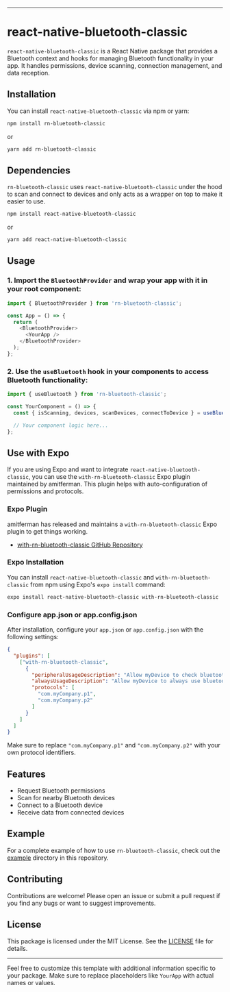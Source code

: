 
---

# react-native-bluetooth-classic

`react-native-bluetooth-classic` is a React Native package that provides a Bluetooth context and hooks for managing Bluetooth functionality in your app. It handles permissions, device scanning, connection management, and data reception.

## Installation

You can install `react-native-bluetooth-classic` via npm or yarn:

```bash
npm install rn-bluetooth-classic
```

or

```bash
yarn add rn-bluetooth-classic
```

## Dependencies

`rn-bluetooth-classic` uses `react-native-bluetooth-classic` under the hood to scan and connect to devices and only acts as a wrapper on top to make it easier to use.

```bash
npm install react-native-bluetooth-classic
```
or 

```bash
yarn add react-native-bluetooth-classic
```

## Usage

### 1. Import the `BluetoothProvider` and wrap your app with it in your root component:

```javascript
import { BluetoothProvider } from 'rn-bluetooth-classic';

const App = () => {
  return (
    <BluetoothProvider>
      <YourApp />
    </BluetoothProvider>
  );
};
```

### 2. Use the `useBluetooth` hook in your components to access Bluetooth functionality:

```javascript
import { useBluetooth } from 'rn-bluetooth-classic';

const YourComponent = () => {
  const { isScanning, devices, scanDevices, connectToDevice } = useBluetooth();

  // Your component logic here...
};
```

## Use with Expo

If you are using Expo and want to integrate `react-native-bluetooth-classic`, you can use the `with-rn-bluetooth-classic` Expo plugin maintained by amitferman. This plugin helps with auto-configuration of permissions and protocols.

### Expo Plugin

amitferman has released and maintains a `with-rn-bluetooth-classic` Expo plugin to get things working.

- [with-rn-bluetooth-classic GitHub Repository](https://github.com/amitferman/with-rn-bluetooth-classic)

### Expo Installation

You can install `react-native-bluetooth-classic` and `with-rn-bluetooth-classic` from npm using Expo's `expo install` command:

```bash
expo install react-native-bluetooth-classic with-rn-bluetooth-classic
```

### Configure app.json or app.config.json

After installation, configure your `app.json` or `app.config.json` with the following settings:

```json
{
  "plugins": [
    ["with-rn-bluetooth-classic",
      {
        "peripheralUsageDescription": "Allow myDevice to check bluetooth peripheral info",
        "alwaysUsageDescription": "Allow myDevice to always use bluetooth info",
        "protocols": [
          "com.myCompany.p1",
          "com.myCompany.p2"
        ]
      }
    ]
  ]
}
```

Make sure to replace `"com.myCompany.p1"` and `"com.myCompany.p2"` with your own protocol identifiers.

## Features

- Request Bluetooth permissions
- Scan for nearby Bluetooth devices
- Connect to a Bluetooth device
- Receive data from connected devices

## Example

For a complete example of how to use `rn-bluetooth-classic`, check out the [example](example) directory in this repository.

## Contributing

Contributions are welcome! Please open an issue or submit a pull request if you find any bugs or want to suggest improvements.

## License

This package is licensed under the MIT License. See the [LICENSE](LICENSE) file for details.

---

Feel free to customize this template with additional information specific to your package. Make sure to replace placeholders like `YourApp` with actual names or values.
